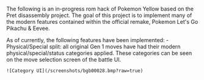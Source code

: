 The following is an in-progress rom hack of Pokemon Yellow based on the Pret disassembly project. The goal of this project is to implement many of the modern features contained within the official remake, Pokemon Let's Go Pikachu & Eevee.

As of currently, the following features have been implemented:
	- Physical/Special split: all original Gen 1 moves have had their modern physical/special/status categories applied. These categories can be seen on the move selection screen of the battle UI.
	
	![Category UI](/screenshots/bgb00028.bmp?raw=true)
